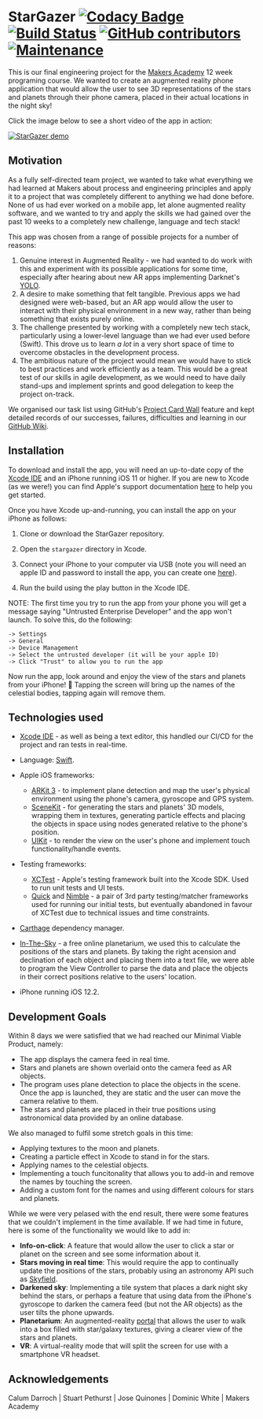 # StarGazer [![Codacy Badge](https://api.codacy.com/project/badge/Grade/c6e85c7d6c8b416fa266512dba8b4e6e)](https://www.codacy.com/app/StarGeezers/stargazer?utm_source=github.com&amp;utm_medium=referral&amp;utm_content=CalumDarroch/stargazer&amp;utm_campaign=Badge_Grade) [![Build Status](https://travis-ci.org/CalumDarroch/stargazer.svg?branch=master)](https://travis-ci.org/CalumDarroch/stargazer) [![GitHub contributors](https://img.shields.io/github/contributors/jo-quin/stargazer.svg)](https://github.com/jo-quin/stargazer/graphs/contributors) [![Maintenance](https://img.shields.io/badge/Maintained%3F-no-red.svg)](https://bitbucket.org/lbesson/ansi-colors)

This is our final engineering project for the [Makers Academy](https://makers.tech/) 12 week programing course. We wanted to create an augmented reality phone application that would allow the user to see 3D representations of the stars and planets through their phone camera, placed in their actual locations in the night sky!

Click the image below to see a short video of the app in action:

[![StarGazer demo](https://img.youtube.com/vi/2mJJrip4emc/0.jpg)](https://www.youtube.com/watch?v=2mJJrip4emc)

## Motivation

As a fully self-directed team project, we wanted to take what everything we had learned at Makers about process and engineering principles and apply it to a project that was completely different to anything we had done before. None of us had ever worked on a mobile app, let alone augmented reality software, and we wanted to try and apply the skills we had gained over the past 10 weeks to a completely new challenge, language and tech stack!

This app was chosen from a range of possible projects for a number of reasons:
1. Genuine interest in Augmented Reality - we had wanted to do work with this and experiment with its possible applications for some time, especially after hearing about new AR apps implementing Darknet's [YOLO](https://pjreddie.com/darknet/yolo/).
2. A desire to make something that felt tangible. Previous apps we had designed were web-based, but an AR app would allow the user to interact with their physical environment in a new way, rather than being something that exists purely online.
3. The challenge presented by working with a completely new tech stack, particularly using a lower-level language than we had ever used before (Swift). This drove us to learn _a lot_ in a very short space of time to overcome obstacles in the development process.
4. The ambitious nature of the project would mean we would have to stick to best practices and work efficiently as a team. This would be a great test of our skills in agile development, as we would need to have daily stand-ups and implement sprints and good delegation to keep the project on-track.

We organised our task list using GitHub's [Project Card Wall](https://github.com/jo-quin/stargazer/projects/1) feature and kept detailed records of our successes, failures, difficulties and learning in our [GitHub Wiki](https://github.com/jo-quin/stargazer/wiki).

## Installation

To download and install the app, you will need an up-to-date copy of the [Xcode IDE](https://apps.apple.com/us/app/xcode/id497799835?mt=12) and an iPhone running iOS 11 or higher. If you are new to Xcode (as we were!) you can find Apple's support documentation [here](https://developer.apple.com/support/xcode/) to help you get started.

Once you have Xcode up-and-running, you can install the app on your iPhone as follows:

1. Clone or download the StarGazer repository.

2. Open the `stargazer` directory in Xcode.

3. Connect your iPhone to your computer via USB (note you will need an apple ID and password to install the app, you can create one [here](https://support.apple.com/en-gb/HT204316)).

4. Run the build using the play button in the Xcode IDE.

NOTE: The first time you try to run the app from your phone you will get a message saying "Untrusted Enterprise Developer" and the app won't launch. To solve this, do the following:
```
-> Settings
-> General
-> Device Management
-> Select the untrusted developer (it will be your apple ID)
-> Click "Trust" to allow you to run the app
```

Now run the app, look around and enjoy the view of the stars and planets from your iPhone! :iphone: Tapping the screen will bring up the names of the celestial bodies, tapping again will remove them.

## Technologies used

* [Xcode IDE](https://developer.apple.com/xcode/ide/) - as well as being a text editor, this handled our CI/CD for the project and ran tests in real-time.

* Language: [Swift](https://swift.org/).

* Apple iOS frameworks:
  * [ARKit 3](https://developer.apple.com/augmented-reality/arkit/) -  to implement plane detection and map the user's physical environment using the phone's camera, gyroscope and GPS system.
  * [SceneKit](https://developer.apple.com/scenekit/) - for generating the stars and planets' 3D models, wrapping them in textures, generating particle effects and placing the objects in space using nodes generated relative to the phone's position.
  * [UIKit](https://developer.apple.com/documentation/uikit) - to render the view on the user's phone and implement touch functionality/handle events.
  
* Testing frameworks:
  * [XCTest](https://developer.apple.com/documentation/xctest) - Apple's testing framework built into the Xcode SDK. Used to run unit tests and UI tests.
  * [Quick](https://github.com/Quick) and [Nimble](https://github.com/Quick/Nimble) - a pair of 3rd party testing/matcher frameworks used for running our initial tests, but eventually abandoned in favour of XCTest due to technical issues and time constraints.
  
* [Carthage](https://github.com/Carthage/Carthage) dependency manager.
  
* [In-The-Sky](https://in-the-sky.org/location.php) - a free online planetarium, we used this to calculate the positions of the stars and planets. By taking the right acension and declination of each object and placing them into a text file, we were able to program the View Controller to parse the data and place the objects in their correct positions relative to the users' location.

* iPhone running iOS 12.2.

## Development Goals

Within 8 days we were satisfied that we had reached our Minimal Viable Product, namely:
* The app displays the camera feed in real time.
* Stars and planets are shown overlaid onto the camera feed as AR objects.
* The program uses plane detection to place the objects in the scene. Once the app is launched, they are static and the user can move the camera relative to them.
* The stars and planets are placed in their true positions using astronomical data provided by an online database.

We also managed to fulfil some stretch goals in this time:
* Applying textures to the moon and planets.
* Creating a particle effect in Xcode to stand in for the stars.
* Applying names to the celestial objects.
* Implementing a touch funcitonality that allows you to add-in and remove the names by touching the screen.
* Adding a custom font for the names and using different colours for stars and planets.

While we were very pelased with the end result, there were some features that we couldn't implement in the time available. If we had time in future, here is some of the functionality we would like to add in:
* __Info-on-click__: A feature that would allow the user to click a star or planet on the screen and see some information about it.
* __Stars moving in real time__: This would require the app to continually update the positions of the stars, probably using an astronomy API such as [Skyfield](https://github.com/skyfielders/python-skyfield).
* __Darkened sky__: Implementing a tile system that places a dark night sky behind the stars, or perhaps a feature that using data from the iPhone's gyroscope to darken the camera feed (but not the AR objects) as the user tilts the phone upwards.
* __Planetarium__: An augmented-reality [portal](https://www.raywenderlich.com/5524-building-a-portal-app-in-arkit-materials-and-lighting) that allows the user to walk into a box filled with star/galaxy textures, giving a clearer view of the stars and planets.
* __VR__: A virtual-reality mode that will split the screen for use with a smartphone VR headset.

## Acknowledgements
Calum Darroch | Stuart Pethurst | Jose Quinones | Dominic White | Makers Academy
